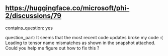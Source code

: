 ## https://huggingface.co/microsoft/phi-2/discussions/79

contains_question: yes

question_part: It seems that the most recent code updates broke my code :( Leading to tensor name mismatches as shown in the snapshot attached. Could you help me figure out how to fix this ?